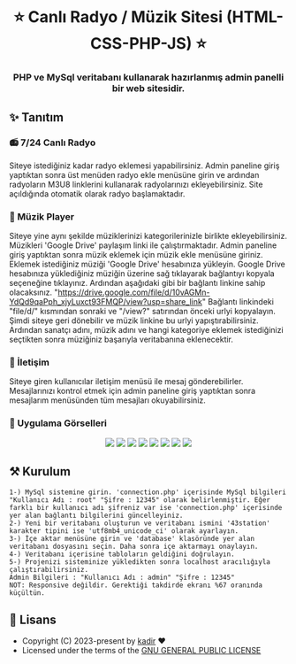 <h1 align= center><b>⭐️ Canlı Radyo / Müzik Sitesi (HTML-CSS-PHP-JS) ⭐️</b></h1>
<h3 align = center> PHP ve MySql veritabanı kullanarak hazırlanmış admin panelli bir web sitesidir.</h3>

## ✨ <a name="features">Tanıtım</a>

### 📻 7/24 Canlı Radyo

Siteye istediğiniz kadar radyo eklemesi yapabilirsiniz. 
Admin paneline giriş yaptıktan sonra üst menüden radyo ekle menüsüne girin ve ardından radyoların M3U8 linklerini kullanarak radyolarınızı ekleyebilirsiniz.
Site açıldığında otomatik olarak radyo başlamaktadır.

### 🎵 Müzik Player

Siteye yine aynı şekilde müziklerinizi kategorilerinizle birlikte ekleyebilirsiniz. Müzikleri 'Google Drive' paylaşım linki ile çalıştırmaktadır. 
Admin paneline giriş yaptıktan sonra müzik eklemek için müzik ekle menüsüne giriniz. 
Eklemek istediğiniz müziği 'Google Drive' hesabınıza yükleyin.
Google Drive hesabınıza yüklediğiniz müziğin üzerine sağ tıklayarak bağlantıyı kopyala seçeneğine tıklayınız.
Ardından aşağıdaki gibi bir bağlantı linkine sahip olacaksınız. 
"https://drive.google.com/file/d/10vAGMn-YdQd9qaPph_xjyLuxct93FMQP/view?usp=share_link"
Bağlantı linkindeki "file/d/" kısmından sonraki ve "/view?" satırından önceki urlyi kopyalayın.
Şimdi siteye geri dönebilir ve müzik linkine bu urlyi yapıştırabilirsiniz.
Ardından sanatçı adını, müzik adını ve hangi kategoriye eklemek istediğinizi seçtikten sonra müziğiniz başarıyla veritabanına eklenecektir.

### 📧 İletişim

Siteye giren kullanıcılar iletişim menüsü ile mesaj gönderebilirler. Mesajlarınızı kontrol etmek için admin paneline giriş yaptıktan sonra mesajlarım menüsünden tüm mesajları okuyabilirsiniz.

### 🌄 Uygulama Görselleri

<p align="center">
  <img src="https://telegra.ph/file/d2486e32ed22341804cc7.png">
  <img src="https://telegra.ph/file/b9dfda089754b54f057db.png">
  <img src="https://telegra.ph/file/2cb89b751c466a14d8ee8.png">
  <img src="https://telegra.ph/file/0ec1438ead42a05a35338.png">
  <img src="https://telegra.ph/file/0a2961549555e27b25cc1.png">
  <img src="https://telegra.ph/file/2314cb0b49282e83c1161.png">
  <img src="https://telegra.ph/file/2aad49b8d7cf4444d2907.png">
  <img src="https://telegra.ph/file/0a2961549555e27b25cc1.png">
</p>

## ⚒ <a name="configs">Kurulum</a>

    1-) MySql sistemine girin. 'connection.php' içerisinde MySql bilgileri "Kullanıcı Adı : root" "Şifre : 12345" olarak belirlenmiştir. Eğer farklı bir kullanıcı adı şifreniz var ise 'connection.php' içerisinde yer alan bağlantı bilgilerini güncelleyiniz.
    2-) Yeni bir veritabanı oluşturun ve veritabanı ismini '43station' karakter tipini ise 'utf8mb4_unicode_ci' olarak ayarlayın. 
    3-) İçe aktar menüsüne girin ve 'database' klasöründe yer alan veritabanı dosyasını seçin. Daha sonra içe aktarmayı onaylayın.
    4-) Veritabanı içerisine tabloların geldiğini doğrulayın.
	5-) Projenizi sisteminize yükledikten sonra localhost aracılığıyla çalıştırabilirsiniz.
	Admin Bilgileri : "Kullanıcı Adı : admin" "Şifre : 12345"
	NOT: Responsive değildir. Gerektiği takdirde ekranı %67 oranında küçültün.

## 📃 <a name="license">Lisans</a>

 - Copyright (C) 2023-present by [kadir](github.com/kadir008) ❤️️
 - Licensed under the terms of the [GNU GENERAL PUBLIC LICENSE](https://github.com/kadir008/Muzik-ve-Radyo-Sitesi/blob/main/LICENSE)